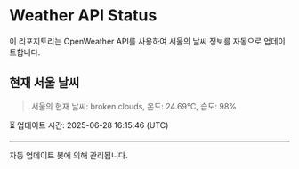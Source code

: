 
# Weather API Status

이 리포지토리는 OpenWeather API를 사용하여 서울의 날씨 정보를 자동으로 업데이트합니다.

## 현재 서울 날씨
> 서울의 현재 날씨: broken clouds, 온도: 24.69°C, 습도: 98%

⏳ 업데이트 시간: 2025-06-28 16:15:46 (UTC)

---
자동 업데이트 봇에 의해 관리됩니다.
